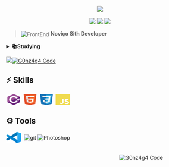 <p align=center><img src="https://readme-typing-svg.herokuapp.com/?font=Press+Start+2P&pause=1000&color=B4061B&width=435&lines=Olá+pessoal!+👋;Eu+sou+Ediclei+Gonzaga!;ou+G0nz4g4;Prazer+em+conhece-los!;🤙🔥&center=true&size=19"></p>

<p align=center><a href="https://instagram.com/junior98ed/" alt="Instagram"><img src="https://i.imgur.com/7BeZcYO.png" width="32px"/></a>  <a href="https://www.linkedin.com/in/ediclei-gonzaga/" alt="Linkedin"><img src="https://i.imgur.com/dZp5OcL.png" width="32px"/></a>  <a href="mailto:gonzaga98ed@gmail.com" alt="Gmail"><img src="https://i.imgur.com/GQYGEs7.png" width="32px"/></a></p>

> <img align="center" alt="FrontEnd" height="20" width="20" src="https://i.imgur.com/1bJrv0A.png"> **Noviço Sith Developer** 

<details>
  <summary> <b>📚Studying</b></summary> <br>
  <img height="120px" src="https://github-readme-stats.vercel.app/api/top-langs/?username=G0nz4g4&layout=compact&langs_count=7&hide_border=true&theme=default&title_color=B4061B&text_color=878787&icon_color=58a6fe&cache_seconds=1800&bg_color=00000000" align="right"/>
- 📗 C# <br>
- 📙 HTML <br>
- 📘 CSS <br>
- 📒 JavaScripit 
</details>


<a href="https://github.com/g0nz4g4"><img height="150px" src="https://github-readme-stats.vercel.app/api?username=g0nz4g4&show_icons=true&hide_border=true&count_private=true&bg_color=00000000&title_color=B4061B&text_color=878787&icon_color=B4061B&cache_seconds=1800"/><img src="https://i.imgur.com/vTkDsQc.gif" min-width="400px" max-width="400px" width="400px" alt="G0nz4g4 Code"></a>

## ⚡ Skills    

  <img align="center" alt="Csharp" height="30" width="40" src="https://raw.githubusercontent.com/devicons/devicon/master/icons/csharp/csharp-original.svg"> <img align="center" alt="HTML" height="30" width="40" src="https://raw.githubusercontent.com/devicons/devicon/master/icons/html5/html5-original.svg"> <img align="center" alt="CSS" height="30" width="40" src="https://raw.githubusercontent.com/devicons/devicon/master/icons/css3/css3-original.svg"> <img align="center" alt="Js" height="30" width="40" src="https://raw.githubusercontent.com/devicons/devicon/master/icons/javascript/javascript-plain.svg">
 
## ⚙ Tools

  <img align="center" alt="vs-code" height="30" width="40" src="https://github.com/devicons/devicon/blob/master/icons/vscode/vscode-original.svg"> <img align="center" alt="vs" height="0" width="0" src="https://github.com/devicons/devicon/blob/master/icons/visualstudio/visualstudio-plain.svg"> <img align="center" alt="git" height="30" width="40" src="https://raw.githubusercontent.com/jmnote/z-icons/master/svg/git.svg"> <img align="center" alt="Photoshop" height="30" width="30" src="https://www.freeiconspng.com/thumbs/adobe-photoshop-icon/gradient-adobe-photoshop-icon-2.png">
 
<br><img src="https://i.imgur.com/e5Cgkvi.gif" width="200px" align="right" alt="G0nz4g4 Code"><br>
